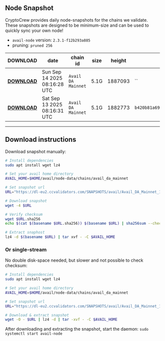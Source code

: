 ## Node Snapshot
CryptoCrew provides daily node-snapshots for the chains we validate. These snapshots are designed to be minimum-size and can be used to quickly sync your own node!  
 
- `avail-node` version: `2.3.1-f12b293a885`
- pruning: `pruned 256`
 
| DOWNLOAD | date | chain id | size | height | checksum |
| -------- | ---- | -------- | ---- | ------ | -------- |
| **[DOWNLOAD](https://dl-eu2.ccvalidators.com/SNAPSHOTS/avail/Avail_DA_Mainnet_1887093.tar.lz4)** | Sun Sep 14 2025 08:16:28 UTC | `Avail DA Mainnet` | 5.1G | 1887093 | `` |
| **[DOWNLOAD](https://dl-eu2.ccvalidators.com/SNAPSHOTS/avail/Avail_DA_Mainnet_1882773.tar.lz4)** | Sat Sep 13 2025 08:16:31 UTC | `Avail DA Mainnet` | 5.1G | 1882773 | `b420b81a6912a7aa1a0d09dee77e6b85a7192496d2d89a2608768f4d38eb662b` |
---

## Download instructions
Download snapshot manually:
```sh
# Install dependencies
sudo apt install wget lz4

# Set your avail home directory
AVAIL_HOME=$HOME/avail/node-data/chains/avail_da_mainnet

# Set snapshot url
URL="https://dl-eu2.ccvalidators.com/SNAPSHOTS/avail/Avail_DA_Mainnet_1887093.tar.lz4"

# Download snapshot
wget -4 $URL

# Verify checksum
wget $URL.sha256
echo $(cat $(basename $URL.sha256)) $(basename $URL) | sha256sum --check

# Extract snaphost
lz4 -d $(basename $URL) | tar xvf - -C $AVAIL_HOME
```

### Or single-stream
No double disk-space needed, but slower and not possible to check checksum:
```sh
# Install dependencies
sudo apt install wget lz4

# Set your avail home directory
AVAIL_HOME=$HOME/avail/node-data/chains/avail_da_mainnet

# Set snapshot url
URL="https://dl-eu2.ccvalidators.com/SNAPSHOTS/avail/Avail_DA_Mainnet_1887093.tar.lz4"

# Download & extract snapshot
wget -O - $URL | lz4 -d | tar -xvf - -C $AVAIL_HOME
```

After downloading and extracting the snapshot, start the daemon: `sudo systemctl start avail-node`
